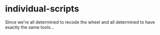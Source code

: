 # individual-scripts
Since we're all determined to recode the wheel and all determined to have exactly the same tools...
